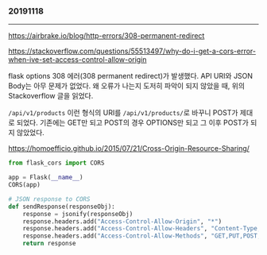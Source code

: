 ### 20191118
---

https://airbrake.io/blog/http-errors/308-permanent-redirect

https://stackoverflow.com/questions/55513497/why-do-i-get-a-cors-error-when-ive-set-access-control-allow-origin


flask options 308 에러(308 permanent redirect)가 발생했다. API URI와 JSON Body는 아무 문제가 없었다. 왜 오류가 나는지 도저히 파악이 되지 않았을 때, 위의 Stackoverflow 글을 읽었다.

`/api/v1/products` 이런 형식의 URI를 `/api/v1/products/`로 바꾸니 POST가 제대로 되었다. 기존에는 GET만 되고 POST의 경우 OPTIONS만 되고 그 이후 POST가 되지 않았었다.

https://homoefficio.github.io/2015/07/21/Cross-Origin-Resource-Sharing/

```python
from flask_cors import CORS

app = Flask(__name__)
CORS(app)
```

```python
# JSON response to CORS
def sendResponse(responseObj):
    response = jsonify(responseObj)
    response.headers.add("Access-Control-Allow-Origin", "*")
    response.headers.add("Access-Control-Allow-Headers", "Content-Type,Authorization")
    response.headers.add("Access-Control-Allow-Methods", "GET,PUT,POST,DELETE,OPTIONS")
    return response
```


